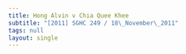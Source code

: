```yaml
---
title: Hong Alvin v Chia Quee Khee
subtitle: "[2011] SGHC 249 / 18\_November\_2011"
tags: null
layout: single
---
```


